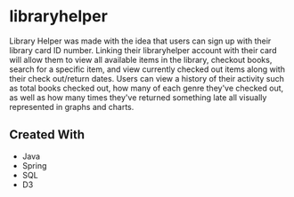 # libraryhelper

Library Helper was made with the idea that users can sign up with their library card ID number. Linking their libraryhelper account with their card will allow them to view all available items in the library, checkout books, search for a specific item, and view currently checked out items along with their check out/return dates. Users can view a history of their activity such as total books checked out, how many of each genre they've checked out, as well as how many times they've returned something late all visually represented in graphs and charts.

## Created With

* Java
* Spring
* SQL
* D3
